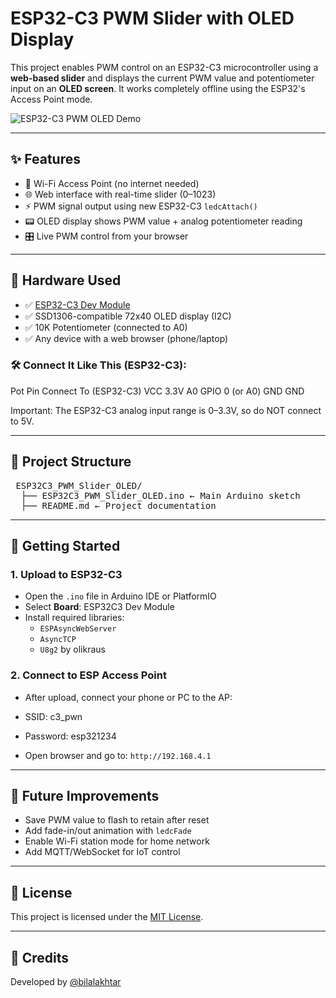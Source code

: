 # ESP32-C3 PWM Slider with OLED Display

This project enables PWM control on an ESP32-C3 microcontroller using a **web-based slider** and displays the current PWM value and potentiometer input on an **OLED screen**. It works completely offline using the ESP32's Access Point mode.

![ESP32-C3 PWM OLED Demo](https://user-images.githubusercontent.com/your-image-placeholder.png)

---

## ✨ Features

- 📶 Wi-Fi Access Point (no internet needed)
- 🌐 Web interface with real-time slider (0–1023)
- ⚡ PWM signal output using new ESP32-C3 `ledcAttach()`
- 📟 OLED display shows PWM value + analog potentiometer reading
- 🎛️ Live PWM control from your browser

---

## 🔧 Hardware Used

- ✅ [ESP32-C3 Dev Module](https://www.espressif.com/en/products/socs/esp32-c3)
- ✅ SSD1306-compatible 72x40 OLED display (I2C)
- ✅ 10K Potentiometer (connected to A0)
- ✅ Any device with a web browser (phone/laptop)

### 🛠️ Connect It Like This (ESP32-C3):
Pot Pin	Connect To (ESP32-C3)
VCC	3.3V
A0	GPIO 0 (or A0)
GND	GND

Important: The ESP32-C3 analog input range is 0–3.3V, so do NOT connect to 5V.


---

## 📁 Project Structure

<pre> ESP32C3_PWM_Slider_OLED/
  ├── ESP32C3_PWM_Slider_OLED.ino ← Main Arduino sketch
  ├── README.md ← Project documentation 
</pre>

---

## 🚀 Getting Started

### 1. Upload to ESP32-C3

- Open the `.ino` file in Arduino IDE or PlatformIO
- Select **Board**: ESP32C3 Dev Module
- Install required libraries:
  - `ESPAsyncWebServer`
  - `AsyncTCP`
  - `U8g2` by olikraus

### 2. Connect to ESP Access Point

- After upload, connect your phone or PC to the AP:
- SSID: c3_pwn
- Password: esp321234

- Open browser and go to: `http://192.168.4.1`


---

## 🧠 Future Improvements

- Save PWM value to flash to retain after reset
- Add fade-in/out animation with `ledcFade`
- Enable Wi-Fi station mode for home network
- Add MQTT/WebSocket for IoT control

---

## 📜 License

This project is licensed under the [MIT License](LICENSE).

---

## 🙌 Credits

Developed by [@bilalakhtar](https://github.com/bilalakhtar)
